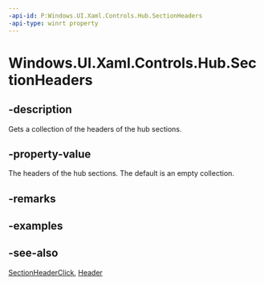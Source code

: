 ```yaml
---
-api-id: P:Windows.UI.Xaml.Controls.Hub.SectionHeaders
-api-type: winrt property
---
```


<!-- Property syntax
public Windows.Foundation.Collections.IObservableVector<object> SectionHeaders { get; }
-->

# Windows.UI.Xaml.Controls.Hub.SectionHeaders

## -description
Gets a collection of the headers of the hub sections.



## -property-value
The headers of the hub sections. The default is an empty collection.

## -remarks

## -examples

## -see-also
[SectionHeaderClick](hub_sectionheaderclick.md), [Header](hub_header.md)
